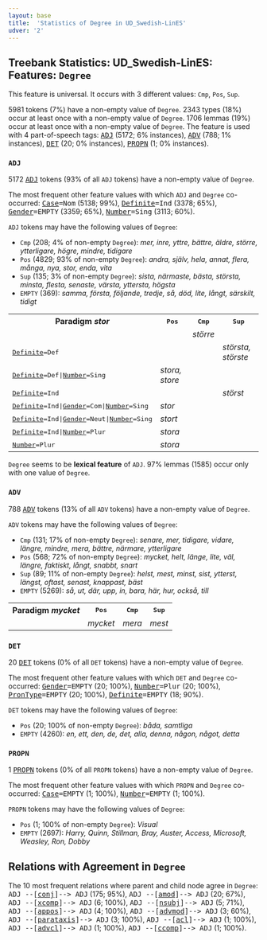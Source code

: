 ```yaml
---
layout: base
title:  'Statistics of Degree in UD_Swedish-LinES'
udver: '2'
---
```


## Treebank Statistics: UD_Swedish-LinES: Features: `Degree`

This feature is universal.
It occurs with 3 different values: `Cmp`, `Pos`, `Sup`.

5981 tokens (7%) have a non-empty value of `Degree`.
2343 types (18%) occur at least once with a non-empty value of `Degree`.
1706 lemmas (19%) occur at least once with a non-empty value of `Degree`.
The feature is used with 4 part-of-speech tags: <tt><a href="sv_lines-pos-ADJ.html">ADJ</a></tt> (5172; 6% instances), <tt><a href="sv_lines-pos-ADV.html">ADV</a></tt> (788; 1% instances), <tt><a href="sv_lines-pos-DET.html">DET</a></tt> (20; 0% instances), <tt><a href="sv_lines-pos-PROPN.html">PROPN</a></tt> (1; 0% instances).

### `ADJ`

5172 <tt><a href="sv_lines-pos-ADJ.html">ADJ</a></tt> tokens (93% of all `ADJ` tokens) have a non-empty value of `Degree`.

The most frequent other feature values with which `ADJ` and `Degree` co-occurred: <tt><a href="sv_lines-feat-Case.html">Case</a></tt><tt>=Nom</tt> (5138; 99%), <tt><a href="sv_lines-feat-Definite.html">Definite</a></tt><tt>=Ind</tt> (3378; 65%), <tt><a href="sv_lines-feat-Gender.html">Gender</a></tt><tt>=EMPTY</tt> (3359; 65%), <tt><a href="sv_lines-feat-Number.html">Number</a></tt><tt>=Sing</tt> (3113; 60%).

`ADJ` tokens may have the following values of `Degree`:

* `Cmp` (208; 4% of non-empty `Degree`): <em>mer, inre, yttre, bättre, äldre, större, ytterligare, högre, mindre, tidigare</em>
* `Pos` (4829; 93% of non-empty `Degree`): <em>andra, själv, hela, annat, flera, många, nya, stor, enda, vita</em>
* `Sup` (135; 3% of non-empty `Degree`): <em>sista, närmaste, bästa, största, minsta, flesta, senaste, värsta, yttersta, högsta</em>
* `EMPTY` (369): <em>samma, första, följande, tredje, så, död, lite, långt, särskilt, tidigt</em>

<table>
  <tr><th>Paradigm <i>stor</i></th><th><tt>Pos</tt></th><th><tt>Cmp</tt></th><th><tt>Sup</tt></th></tr>
  <tr><td><tt></tt></td><td></td><td><em>större</em></td><td></td></tr>
  <tr><td><tt><tt><a href="sv_lines-feat-Definite.html">Definite</a></tt><tt>=Def</tt></tt></td><td></td><td></td><td><em>största, störste</em></td></tr>
  <tr><td><tt><tt><a href="sv_lines-feat-Definite.html">Definite</a></tt><tt>=Def</tt>|<tt><a href="sv_lines-feat-Number.html">Number</a></tt><tt>=Sing</tt></tt></td><td><em>stora, store</em></td><td></td><td></td></tr>
  <tr><td><tt><tt><a href="sv_lines-feat-Definite.html">Definite</a></tt><tt>=Ind</tt></tt></td><td></td><td></td><td><em>störst</em></td></tr>
  <tr><td><tt><tt><a href="sv_lines-feat-Definite.html">Definite</a></tt><tt>=Ind</tt>|<tt><a href="sv_lines-feat-Gender.html">Gender</a></tt><tt>=Com</tt>|<tt><a href="sv_lines-feat-Number.html">Number</a></tt><tt>=Sing</tt></tt></td><td><em>stor</em></td><td></td><td></td></tr>
  <tr><td><tt><tt><a href="sv_lines-feat-Definite.html">Definite</a></tt><tt>=Ind</tt>|<tt><a href="sv_lines-feat-Gender.html">Gender</a></tt><tt>=Neut</tt>|<tt><a href="sv_lines-feat-Number.html">Number</a></tt><tt>=Sing</tt></tt></td><td><em>stort</em></td><td></td><td></td></tr>
  <tr><td><tt><tt><a href="sv_lines-feat-Definite.html">Definite</a></tt><tt>=Ind</tt>|<tt><a href="sv_lines-feat-Number.html">Number</a></tt><tt>=Plur</tt></tt></td><td><em>stora</em></td><td></td><td></td></tr>
  <tr><td><tt><tt><a href="sv_lines-feat-Number.html">Number</a></tt><tt>=Plur</tt></tt></td><td><em>stora</em></td><td></td><td></td></tr>
</table>

`Degree` seems to be **lexical feature** of `ADJ`. 97% lemmas (1585) occur only with one value of `Degree`.

### `ADV`

788 <tt><a href="sv_lines-pos-ADV.html">ADV</a></tt> tokens (13% of all `ADV` tokens) have a non-empty value of `Degree`.

`ADV` tokens may have the following values of `Degree`:

* `Cmp` (131; 17% of non-empty `Degree`): <em>senare, mer, tidigare, vidare, längre, mindre, mera, bättre, närmare, ytterligare</em>
* `Pos` (568; 72% of non-empty `Degree`): <em>mycket, helt, länge, lite, väl, längre, faktiskt, långt, snabbt, snart</em>
* `Sup` (89; 11% of non-empty `Degree`): <em>helst, mest, minst, sist, ytterst, längst, oftast, senast, knappast, bäst</em>
* `EMPTY` (5269): <em>så, ut, där, upp, in, bara, här, hur, också, till</em>

<table>
  <tr><th>Paradigm <i>mycket</i></th><th><tt>Pos</tt></th><th><tt>Cmp</tt></th><th><tt>Sup</tt></th></tr>
  <tr><td><tt></tt></td><td><em>mycket</em></td><td><em>mera</em></td><td><em>mest</em></td></tr>
</table>

### `DET`

20 <tt><a href="sv_lines-pos-DET.html">DET</a></tt> tokens (0% of all `DET` tokens) have a non-empty value of `Degree`.

The most frequent other feature values with which `DET` and `Degree` co-occurred: <tt><a href="sv_lines-feat-Gender.html">Gender</a></tt><tt>=EMPTY</tt> (20; 100%), <tt><a href="sv_lines-feat-Number.html">Number</a></tt><tt>=Plur</tt> (20; 100%), <tt><a href="sv_lines-feat-PronType.html">PronType</a></tt><tt>=EMPTY</tt> (20; 100%), <tt><a href="sv_lines-feat-Definite.html">Definite</a></tt><tt>=EMPTY</tt> (18; 90%).

`DET` tokens may have the following values of `Degree`:

* `Pos` (20; 100% of non-empty `Degree`): <em>båda, samtliga</em>
* `EMPTY` (4260): <em>en, ett, den, de, det, alla, denna, någon, något, detta</em>

### `PROPN`

1 <tt><a href="sv_lines-pos-PROPN.html">PROPN</a></tt> tokens (0% of all `PROPN` tokens) have a non-empty value of `Degree`.

The most frequent other feature values with which `PROPN` and `Degree` co-occurred: <tt><a href="sv_lines-feat-Case.html">Case</a></tt><tt>=EMPTY</tt> (1; 100%), <tt><a href="sv_lines-feat-Number.html">Number</a></tt><tt>=EMPTY</tt> (1; 100%).

`PROPN` tokens may have the following values of `Degree`:

* `Pos` (1; 100% of non-empty `Degree`): <em>Visual</em>
* `EMPTY` (2697): <em>Harry, Quinn, Stillman, Bray, Auster, Access, Microsoft, Weasley, Ron, Dobby</em>

## Relations with Agreement in `Degree`

The 10 most frequent relations where parent and child node agree in `Degree`:
<tt>ADJ --[<tt><a href="sv_lines-dep-conj.html">conj</a></tt>]--> ADJ</tt> (175; 95%),
<tt>ADJ --[<tt><a href="sv_lines-dep-amod.html">amod</a></tt>]--> ADJ</tt> (20; 67%),
<tt>ADJ --[<tt><a href="sv_lines-dep-xcomp.html">xcomp</a></tt>]--> ADJ</tt> (6; 100%),
<tt>ADJ --[<tt><a href="sv_lines-dep-nsubj.html">nsubj</a></tt>]--> ADJ</tt> (5; 71%),
<tt>ADJ --[<tt><a href="sv_lines-dep-appos.html">appos</a></tt>]--> ADJ</tt> (4; 100%),
<tt>ADJ --[<tt><a href="sv_lines-dep-advmod.html">advmod</a></tt>]--> ADJ</tt> (3; 60%),
<tt>ADJ --[<tt><a href="sv_lines-dep-parataxis.html">parataxis</a></tt>]--> ADJ</tt> (3; 100%),
<tt>ADJ --[<tt><a href="sv_lines-dep-acl.html">acl</a></tt>]--> ADJ</tt> (1; 100%),
<tt>ADJ --[<tt><a href="sv_lines-dep-advcl.html">advcl</a></tt>]--> ADJ</tt> (1; 100%),
<tt>ADJ --[<tt><a href="sv_lines-dep-ccomp.html">ccomp</a></tt>]--> ADJ</tt> (1; 100%).

